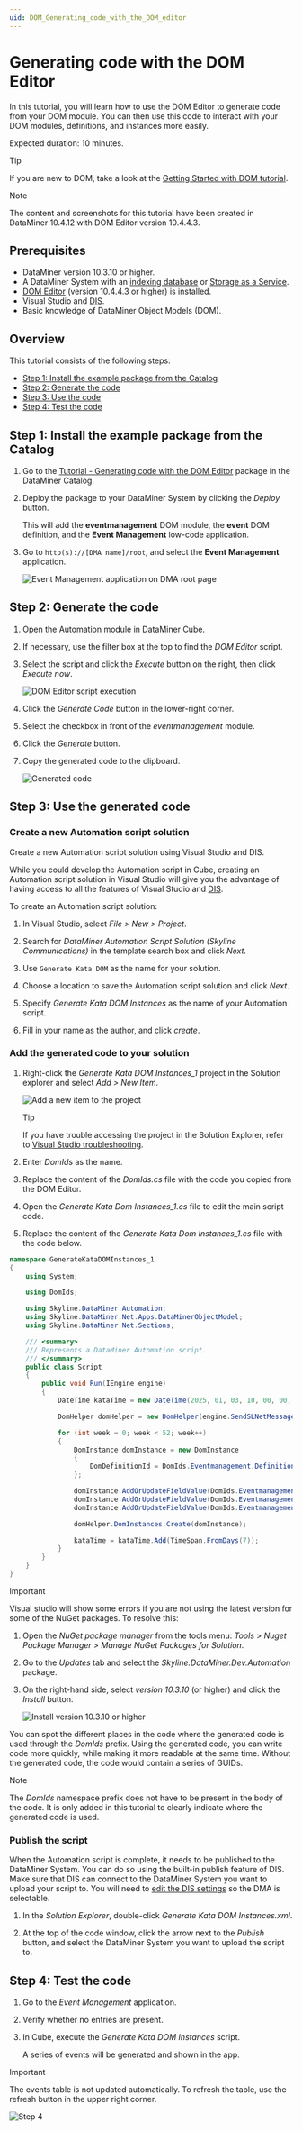 ```yaml
---
uid: DOM_Generating_code_with_the_DOM_editor
---
```


# Generating code with the DOM Editor

In this tutorial, you will learn how to use the DOM Editor to generate code from your DOM module. You can then use this code to interact with your DOM modules, definitions, and instances more easily.

Expected duration: 10 minutes.

> [!TIP]
> If you are new to DOM, take a look at the [Getting Started with DOM tutorial](xref:DOM_Generating_code_with_the_DOM_editor).

> [!NOTE]
> The content and screenshots for this tutorial have been created in DataMiner 10.4.12 with DOM Editor version 10.4.4.3.

## Prerequisites

- DataMiner version 10.3.10 or higher.
- A DataMiner System with an [indexing database](xref:Indexing_Database) or [Storage as a Service](xref:STaaS).
- [DOM Editor](https://catalog.dataminer.services/details/11674850-aeac-48c4-9f35-03c387ebcf18) (version 10.4.4.3 or higher) is installed.
- Visual Studio and [DIS](xref:Overall_concept_of_the_DataMiner_Integration_Studio).
- Basic knowledge of DataMiner Object Models (DOM).

## Overview

This tutorial consists of the following steps:

- [Step 1: Install the example package from the Catalog](#step-1-install-the-example-package-from-the-catalog)
- [Step 2: Generate the code](#step-2-generate-the-code)
- [Step 3: Use the code](#step-3-use-the-generated-code)
- [Step 4: Test the code](#step-4-test-the-code)

## Step 1: Install the example package from the Catalog

1. Go to the [Tutorial - Generating code with the DOM Editor](https://catalog.dataminer.services/details/6a8c3f13-db15-46a4-931d-96e7c187fa6a) package in the DataMiner Catalog.

1. Deploy the package to your DataMiner System by clicking the *Deploy* button.

   This will add the **eventmanagement** DOM module, the **event** DOM definition, and the **Event Management** low-code application.

1. Go to `http(s)://[DMA name]/root`, and select the **Event Management** application.

   ![Event Management application on DMA root page](~/user-guide/images/DOM_Generating_code_Step1.png)

## Step 2: Generate the code

1. Open the Automation module in DataMiner Cube.

1. If necessary, use the filter box at the top to find the *DOM Editor* script.

1. Select the script and click the *Execute* button on the right, then click *Execute now*.

   ![DOM Editor script execution](~/user-guide/images/DOM_Generating_code_Step2_1.png)

1. Click the *Generate Code* button in the lower-right corner.

1. Select the checkbox in front of the *eventmanagement* module.

1. Click the *Generate* button.

1. Copy the generated code to the clipboard.

   ![Generated code](~/user-guide/images/DOM_Generating_code_Step2_2.png)

## Step 3: Use the generated code

### Create a new Automation script solution

Create a new Automation script solution using Visual Studio and DIS.

While you could develop the Automation script in Cube, creating an Automation script solution in Visual Studio will give you the advantage of having access to all the features of Visual Studio and [DIS](xref:Overall_concept_of_the_DataMiner_Integration_Studio).

To create an Automation script solution:

1. In Visual Studio, select *File > New > Project*.

1. Search for *DataMiner Automation Script Solution (Skyline Communications)* in the template search box and click *Next*.

1. Use `Generate Kata DOM` as the name for your solution.

1. Choose a location to save the Automation script solution and click *Next*.

1. Specify *Generate Kata DOM Instances* as the name of your Automation script.

1. Fill in your name as the author, and click *create*.

### Add the generated code to your solution

1. Right-click the *Generate Kata DOM Instances_1* project in the Solution explorer and select *Add > New Item*.

   ![Add a new item to the project](~/user-guide/images/DOM_Generating_code_Step3_1.png)

   > [!TIP]
   > If you have trouble accessing the project in the Solution Explorer, refer to [Visual Studio troubleshooting](xref:VisualStudioTroubleshooting).

1. Enter *DomIds* as the name.

1. Replace the content of the *DomIds.cs* file with the code you copied from the DOM Editor.

1. Open the *Generate Kata Dom Instances_1.cs* file to edit the main script code.

1. Replace the content of the *Generate Kata Dom Instances_1.cs* file with the code below.

```csharp
namespace GenerateKataDOMInstances_1
{
    using System;

    using DomIds;

    using Skyline.DataMiner.Automation;
    using Skyline.DataMiner.Net.Apps.DataMinerObjectModel;
    using Skyline.DataMiner.Net.Sections;

    /// <summary>
    /// Represents a DataMiner Automation script.
    /// </summary>
    public class Script
    {
        public void Run(IEngine engine)
        {
            DateTime kataTime = new DateTime(2025, 01, 03, 10, 00, 00, DateTimeKind.Local);

            DomHelper domHelper = new DomHelper(engine.SendSLNetMessages, DomIds.Eventmanagement.ModuleId);

            for (int week = 0; week < 52; week++)
            {
                DomInstance domInstance = new DomInstance
                {
                    DomDefinitionId = DomIds.Eventmanagement.Definitions.Event,
                };

                domInstance.AddOrUpdateFieldValue(DomIds.Eventmanagement.Sections.EventInfo.Id, DomIds.Eventmanagement.Sections.EventInfo.EventName, $"Kata {week + 1}");
                domInstance.AddOrUpdateFieldValue(DomIds.Eventmanagement.Sections.EventInfo.Id, DomIds.Eventmanagement.Sections.EventInfo.Start, kataTime);
                domInstance.AddOrUpdateFieldValue(DomIds.Eventmanagement.Sections.EventInfo.Id, DomIds.Eventmanagement.Sections.EventInfo.End, kataTime.Add(TimeSpan.FromHours(1)));

                domHelper.DomInstances.Create(domInstance);

                kataTime = kataTime.Add(TimeSpan.FromDays(7));
            }
        }
    }
}
```

> [!IMPORTANT]
> Visual studio will show some errors if you are not using the latest version for some of the NuGet packages. To resolve this:
>
> 1. Open the *NuGet package manager* from the tools menu: *Tools* > *Nuget Package Manager* > *Manage NuGet Packages for Solution*.
>
> 1. Go to the *Updates* tab and select the *Skyline.DataMiner.Dev.Automation* package.
>
> 1. On the right-hand side, select *version 10.3.10* (or higher) and click the *Install* button.
>
>    ![Install version 10.3.10 or higher](~/user-guide/images/DOM_Generating_code_Step3_4.png)

You can spot the different places in the code where the generated code is used through the *DomIds* prefix. Using the generated code, you can write code more quickly, while making it more readable at the same time. Without the generated code, the code would contain a series of GUIDs.

> [!NOTE]
> The *DomIds* namespace prefix does not have to be present in the body of the code. It is only added in this tutorial to clearly indicate where the generated code is used.

### Publish the script

When the Automation script is complete, it needs to be published to the DataMiner System. You can do so using the built-in publish feature of DIS. Make sure that DIS can connect to the DataMiner System you want to upload your script to. You will need to [edit the DIS settings](xref:DIS_settings#dma) so the DMA is selectable.

1. In the *Solution Explorer*, double-click *Generate Kata DOM Instances.xml*.

1. At the top of the code window, click the arrow next to the *Publish* button, and select the DataMiner System you want to upload the script to.

## Step 4: Test the code

1. Go to the *Event Management* application.

1. Verify whether no entries are present.

1. In Cube, execute the *Generate Kata DOM Instances* script.

   A series of events will be generated and shown in the app.

> [!IMPORTANT]
> The events table is not updated automatically. To refresh the table, use the refresh button in the upper right corner.

![Step 4](~/user-guide/images/DOM_Generating_code_Step4.png)

